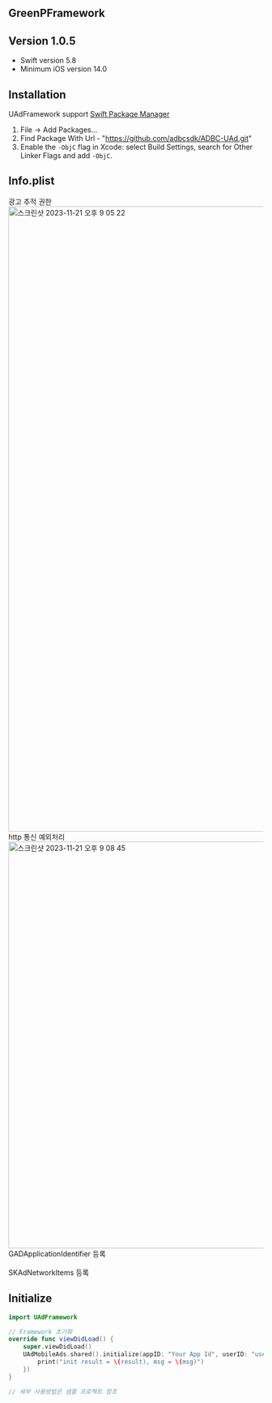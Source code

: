 ## GreenPFramework

## Version 1.0.5
- Swift version 5.8
- Minimum iOS version 14.0

## Installation
UAdFramework support [Swift Package Manager](https://www.swift.org/package-manager/)
1. File -> Add Packages...
2. Find Package With Url - "https://github.com/adbcsdk/ADBC-UAd.git"
3. Enable the `-ObjC` flag in Xcode: select Build Settings, search for Other Linker Flags and add `-ObjC`.

## Info.plist
광고 추적 권한<br>
<img width="1234" alt="스크린샷 2023-11-21 오후 9 05 22" src="https://i.imgur.com/mSqChu7.png">
<br>http 통신 예외처리<br>
<img width="803" alt="스크린샷 2023-11-21 오후 9 08 45" src="https://i.imgur.com/W43n4Oc.pnga">
<br>GADApplicationIdentifier 등록<br>
<br>SKAdNetworkItems 등록<br>

## Initialize
```swift
import UAdFramework

// Framework 초기화
override func viewDidLoad() {
    super.viewDidLoad()
    UAdMobileAds.shared().initialize(appID: "Your App Id", userID: "user ID", isDebug: false, completion: { result, msg in
        print("init result = \(result), msg = \(msg)")
    })
}

// 세부 사용방법은 샘플 프로젝트 참조

```
